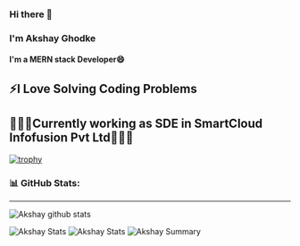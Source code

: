 ### Hi there 👋
### I'm Akshay Ghodke
#### I'm a MERN stack Developer😄 
## ⚡I Love Solving Coding Problems
## 🌱🌱🌱Currently working as SDE in SmartCloud Infofusion Pvt Ltd🌱🌱🌱

[![trophy](https://github-profile-trophy.vercel.app/?username=akshay-ghodke&column=8&no-frame=true)](https://github.com/ryo-ma/github-profile-trophy)


### 📊 GitHub Stats:
---
![Akshay github stats](https://github-readme-stats.vercel.app/api?username=akshay-ghodke&theme=radical&show_icons=true&count_private=true)

![Akshay Stats](https://github-profile-summary-cards.vercel.app/api/cards/repos-per-language?username=akshay-ghodke&theme=solarized_dark)
![Akshay Stats](https://github-profile-summary-cards.vercel.app/api/cards/most-commit-language?username=akshay-ghodke&theme=solarized_dark)
![Akshay Summary](https://github-profile-summary-cards.vercel.app/api/cards/profile-details?username=akshay-ghodke&theme=solarized_dark)
